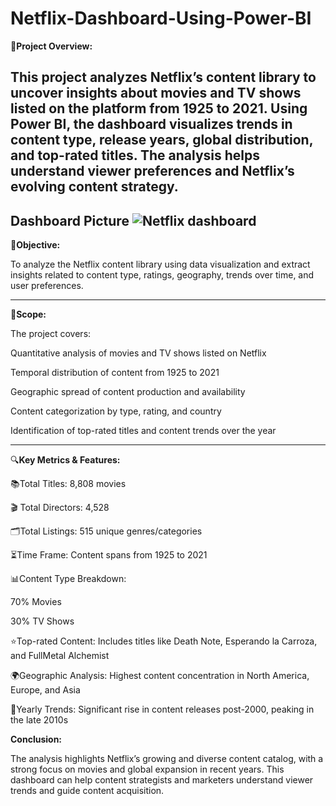 # Netflix-Dashboard-Using-Power-BI




🎯**Project Overview:**


This project analyzes Netflix’s content library to uncover insights about movies and TV shows listed on the platform from 1925 to 2021. Using Power BI, the dashboard visualizes trends in content type, release years, global distribution, and top-rated titles. The analysis helps understand viewer preferences and Netflix’s evolving content strategy.
---




**Dashboard Picture**
![Netflix dashboard](https://github.com/user-attachments/assets/060d7d1d-610c-472e-a20c-807646e736a8)
---


🎯**Objective:**


To analyze the Netflix content library using data visualization and extract insights related to content type, ratings, geography, trends over time, and user preferences.



---


🧭**Scope:**




The project covers:

Quantitative analysis of movies and TV shows listed on Netflix

Temporal distribution of content from 1925 to 2021

Geographic spread of content production and availability

Content categorization by type, rating, and country

Identification of top-rated titles and content trends over the year

---






🔍**Key Metrics & Features:**



📚Total Titles: 8,808 movies

🎬 Total Directors: 4,528

🗂️Total Listings: 515 unique genres/categories

⏳Time Frame: Content spans from 1925 to 2021

📊Content Type Breakdown:

70% Movies

30% TV Shows

⭐Top-rated Content: Includes titles like Death Note, Esperando la Carroza, and FullMetal Alchemist

🌍Geographic Analysis: Highest content concentration in North America, Europe, and Asia

📆Yearly Trends: Significant rise in content releases post-2000, peaking in the late 2010s







**Conclusion:**


The analysis highlights Netflix’s growing and diverse content catalog, with a strong focus on movies and global expansion in recent years. This dashboard can help content strategists and marketers understand viewer trends and guide content acquisition.
